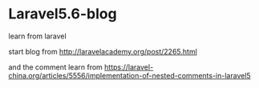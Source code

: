 # Laravel5.6-blog
learn from laravel

start blog from http://laravelacademy.org/post/2265.html

and the comment learn from https://laravel-china.org/articles/5556/implementation-of-nested-comments-in-laravel5
